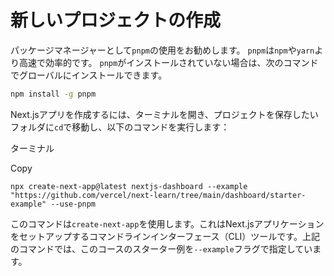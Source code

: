 # 新しいプロジェクトの作成
パッケージマネージャーとして`pnpm`の使用をお勧めします。
`pnpm`は`npm`や`yarn`より高速で効率的です。
`pnpm`がインストールされていない場合は、次のコマンドでグローバルにインストールできます。

```bash
npm install -g pnpm
```


Next.jsアプリを作成するには、ターミナルを開き、プロジェクトを保存したいフォルダに`cd`で移動し、以下のコマンドを実行します：

ターミナル

Copy

`npx create-next-app@latest nextjs-dashboard --example "https://github.com/vercel/next-learn/tree/main/dashboard/starter-example" --use-pnpm`

このコマンドは`create-next-app`を使用します。これはNext.jsアプリケーションをセットアップするコマンドラインインターフェース（CLI）ツールです。上記のコマンドでは、このコースのスターター例を`--example`フラグで指定しています。